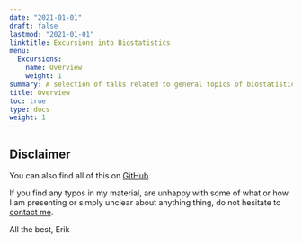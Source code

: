```yaml
---
date: "2021-01-01"
draft: false
lastmod: "2021-01-01"
linktitle: Excursions into Biostatistics
menu:
  Excursions:
    name: Overview
    weight: 1
summary: A selection of talks related to general topics of biostatistical concern I have given throughout the years.
title: Overview
toc: true
type: docs
weight: 1
---
```


## Disclaimer
You can also find all of this on [GitHub](https://github.com/ErikKusch/Excursions-into-Biostatistics).


If you find any typos in my material, are unhappy with some of what or how I am presenting or simply unclear about anything thing, do not hesitate to [contact me](/contact/).

All the best,
Erik
